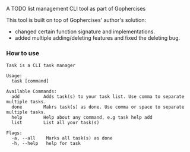 A TODO list management CLI tool as part of Gophercises

This tool is built on top of Gophercises' author's solution: 

- changed certain function signature and implementations.
- added multiple adding/deleting features and fixed the deleting bug.

### How to use

```
Task is a CLI task manager

Usage:
  task [command]

Available Commands:
  add         Adds task(s) to your task list. Use comma to separate multiple tasks.
  done        Makrs task(s) as done. Use comma or space to separate multiple tasks.
  help        Help about any command, e.g task help add
  list        List all your task(s)

Flags:
  -a, --all    Marks all task(s) as done
  -h, --help   help for task
```